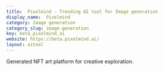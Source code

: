 ```yaml
---
title:  Pixelmind - Trending AI tool for Image generation
display_name:  Pixelmind
category: Image generation
category_slug: image-generation
key: beta_pixelmind_ai
website: https://beta.pixelmind.ai/
layout: aitool
---
```


Generated NFT art platform for creative exploration.
